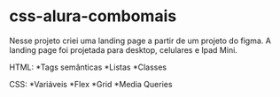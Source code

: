 # css-alura-combomais
Nesse projeto criei uma landing page a partir de um projeto do figma.
A landing page foi projetada para desktop, celulares e Ipad Mini.

HTML:
*Tags semânticas
*Listas 
*Classes

CSS:
*Variáveis
*Flex
*Grid
*Media Queries
